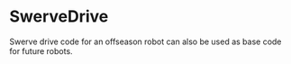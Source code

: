 # SwerveDrive

Swerve drive code for an offseason robot can also be used as base code for future robots.
